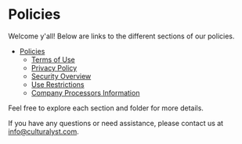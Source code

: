 # Policies


Welcome y'all! Below are links to the different sections of our policies.

- [Policies](policies)
    - [Terms of Use](terms/index.md)
    - [Privacy Policy](privacy/index.md)
    - [Security Overview](security/index.md)
    - [Use Restrictions](use-restrictions/index.md)
    - [Company Processors Information](company-processors/index.md)

Feel free to explore each section and folder for more details.

If you have any questions or need assistance, please contact us at [info@culturalyst.com](mailto:info@culturalyst.com).


